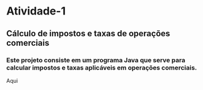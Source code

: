 # Atividade-1

## Cálculo de impostos e taxas de operações comerciais

### Este projeto consiste em um programa Java que serve para calcular impostos e taxas aplicáveis em operações comerciais.

Aqui 



